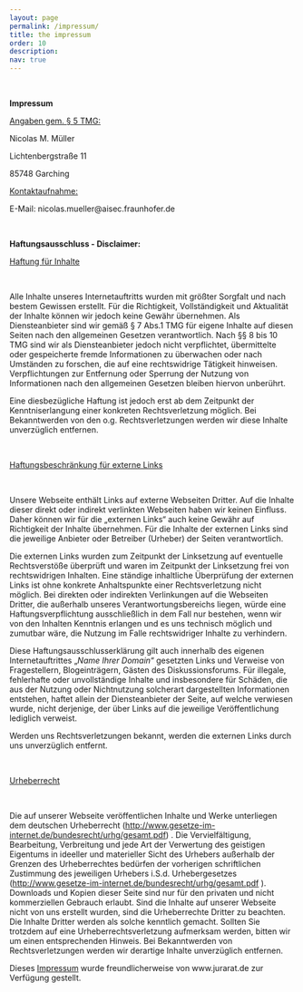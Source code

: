 ```yaml
---
layout: page
permalink: /impressum/
title: the impressum
order: 10
description: 
nav: true
---
```


<p class="3DMsoNoSpacing">&nbsp;</p><p><strong>Impressum</strong></p><p><span style="text-decoration: underline;">Angaben gem. § 5 TMG:</span></p><p>Nicolas M. Müller</p><p>Lichtenbergstraße 11</p><p>85748 Garching</p><p><span style="text-decoration: underline;">Kontaktaufnahme:</span></p><p>E-Mail: nicolas.mueller@aisec.fraunhofer.de</p><p>&nbsp;</p><p></p><p><strong>Haftungsausschluss - Disclaimer:</strong></p><p><span style="text-decoration: underline;">Haftung für Inhalte</span></p><p><strong>&nbsp;</strong></p><p>Alle Inhalte unseres Internetauftritts wurden mit größter Sorgfalt und nach bestem Gewissen erstellt. Für die Richtigkeit, Vollständigkeit und Aktualität der Inhalte können wir jedoch keine Gewähr übernehmen. Als Diensteanbieter sind wir gemäß § 7 Abs.1 TMG für eigene Inhalte auf diesen Seiten nach den allgemeinen Gesetzen verantwortlich. Nach §§ 8 bis 10 TMG sind wir als Diensteanbieter jedoch nicht verpflichtet, übermittelte oder gespeicherte fremde Informationen zu überwachen oder nach Umständen zu forschen, die auf eine rechtswidrige Tätigkeit hinweisen. Verpflichtungen zur Entfernung oder Sperrung der Nutzung von Informationen nach den allgemeinen Gesetzen bleiben hiervon unberührt.</p><p>Eine diesbezügliche Haftung ist jedoch erst ab dem Zeitpunkt der Kenntniserlangung einer konkreten Rechtsverletzung möglich. Bei Bekanntwerden von den o.g. Rechtsverletzungen werden wir diese Inhalte unverzüglich entfernen.</p><p>&nbsp;</p><p><span style="text-decoration: underline;">Haftungsbeschränkung für externe Links</span></p><p><strong>&nbsp;</strong></p><p>Unsere Webseite enthält Links auf externe Webseiten Dritter. Auf die Inhalte dieser direkt oder indirekt verlinkten Webseiten haben wir keinen Einfluss. Daher können wir für die „externen Links“ auch keine Gewähr auf Richtigkeit der Inhalte übernehmen. Für die Inhalte der externen Links sind die jeweilige Anbieter oder Betreiber (Urheber) der Seiten verantwortlich.</p><p>Die externen Links wurden zum Zeitpunkt der Linksetzung auf eventuelle Rechtsverstöße überprüft und waren im Zeitpunkt der Linksetzung frei von rechtswidrigen Inhalten. Eine ständige inhaltliche Überprüfung der externen Links ist ohne konkrete Anhaltspunkte einer Rechtsverletzung nicht möglich. Bei direkten oder indirekten Verlinkungen auf die Webseiten Dritter, die außerhalb unseres Verantwortungsbereichs liegen, würde eine Haftungsverpflichtung ausschließlich in dem Fall nur bestehen, wenn wir von den Inhalten Kenntnis erlangen und es uns technisch möglich und zumutbar wäre, die Nutzung im Falle rechtswidriger Inhalte zu verhindern.</p><p>Diese Haftungsausschlusserklärung gilt auch innerhalb des eigenen Internetauftrittes „<em>Name Ihrer Domain</em>“ gesetzten Links und Verweise von Fragestellern, Blogeinträgern, Gästen des Diskussionsforums. Für illegale, fehlerhafte oder unvollständige Inhalte und insbesondere für Schäden, die aus der Nutzung oder Nichtnutzung solcherart dargestellten Informationen entstehen, haftet allein der Diensteanbieter der Seite, auf welche verwiesen wurde, nicht derjenige, der über Links auf die jeweilige Veröffentlichung lediglich verweist.</p><p>Werden uns Rechtsverletzungen bekannt, werden die externen Links durch uns unverzüglich entfernt.</p><p>&nbsp;</p><p><span style="text-decoration: underline;">Urheberrecht</span></p><p><strong>&nbsp;</strong></p><p>Die auf unserer Webseite veröffentlichen Inhalte und Werke unterliegen dem deutschen Urheberrecht (<a href="http://www.gesetze-im-internet.de/bundesrecht/urhg/gesamt.pdf">http://www.gesetze-im-internet.de/bundesrecht/urhg/gesamt.pdf</a>) . Die Vervielfältigung, Bearbeitung, Verbreitung und jede Art der Verwertung des geistigen Eigentums in ideeller und materieller Sicht des Urhebers außerhalb der Grenzen des Urheberrechtes bedürfen der vorherigen schriftlichen Zustimmung des jeweiligen Urhebers i.S.d. Urhebergesetzes (<a href="http://www.gesetze-im-internet.de/bundesrecht/urhg/gesamt.pdf">http://www.gesetze-im-internet.de/bundesrecht/urhg/gesamt.pdf</a> ). Downloads und Kopien dieser Seite sind nur für den privaten und nicht kommerziellen Gebrauch erlaubt. Sind die Inhalte auf unserer Webseite nicht von uns erstellt wurden, sind die Urheberrechte Dritter zu beachten. Die Inhalte Dritter werden als solche kenntlich gemacht. Sollten Sie trotzdem auf eine Urheberrechtsverletzung aufmerksam werden, bitten wir um einen entsprechenden Hinweis. Bei Bekanntwerden von Rechtsverletzungen werden wir derartige Inhalte unverzüglich entfernen.</p><p>Dieses <a href="http://www.jurarat.de/muster-impressum">Impressum</a> wurde freundlicherweise von www.jurarat.de zur Verfügung gestellt.</p>
